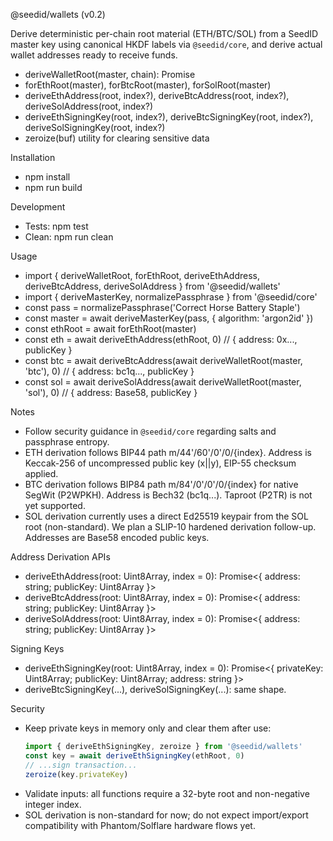 @seedid/wallets (v0.2)

Derive deterministic per-chain root material (ETH/BTC/SOL) from a SeedID master key using canonical HKDF labels via `@seedid/core`, and derive actual wallet addresses ready to receive funds.

- deriveWalletRoot(master, chain): Promise<Uint8Array>
- forEthRoot(master), forBtcRoot(master), forSolRoot(master)
- deriveEthAddress(root, index?), deriveBtcAddress(root, index?), deriveSolAddress(root, index?)
- deriveEthSigningKey(root, index?), deriveBtcSigningKey(root, index?), deriveSolSigningKey(root, index?)
- zeroize(buf) utility for clearing sensitive data

Installation
- npm install
- npm run build

Development
- Tests: npm test
- Clean: npm run clean

Usage
- import { deriveWalletRoot, forEthRoot, deriveEthAddress, deriveBtcAddress, deriveSolAddress } from '@seedid/wallets'
- import { deriveMasterKey, normalizePassphrase } from '@seedid/core'
- const pass = normalizePassphrase('Correct Horse Battery Staple')
- const master = await deriveMasterKey(pass, { algorithm: 'argon2id' })
- const ethRoot = await forEthRoot(master)
- const eth = await deriveEthAddress(ethRoot, 0) // { address: 0x..., publicKey }
- const btc = await deriveBtcAddress(await deriveWalletRoot(master, 'btc'), 0) // { address: bc1q..., publicKey }
- const sol = await deriveSolAddress(await deriveWalletRoot(master, 'sol'), 0) // { address: Base58, publicKey }

Notes
- Follow security guidance in `@seedid/core` regarding salts and passphrase entropy.
- ETH derivation follows BIP44 path m/44'/60'/0'/0/{index}. Address is Keccak-256 of uncompressed public key (x||y), EIP-55 checksum applied.
- BTC derivation follows BIP84 path m/84'/0'/0'/0/{index} for native SegWit (P2WPKH). Address is Bech32 (bc1q...). Taproot (P2TR) is not yet supported.
- SOL derivation currently uses a direct Ed25519 keypair from the SOL root (non-standard). We plan a SLIP-10 hardened derivation follow-up. Addresses are Base58 encoded public keys.

Address Derivation APIs
- deriveEthAddress(root: Uint8Array, index = 0): Promise<{ address: string; publicKey: Uint8Array }>
- deriveBtcAddress(root: Uint8Array, index = 0): Promise<{ address: string; publicKey: Uint8Array }>
- deriveSolAddress(root: Uint8Array, index = 0): Promise<{ address: string; publicKey: Uint8Array }>

Signing Keys
- deriveEthSigningKey(root: Uint8Array, index = 0): Promise<{ privateKey: Uint8Array; publicKey: Uint8Array; address: string }>
- deriveBtcSigningKey(...), deriveSolSigningKey(...): same shape.

Security
- Keep private keys in memory only and clear them after use:
  ```ts
  import { deriveEthSigningKey, zeroize } from '@seedid/wallets'
  const key = await deriveEthSigningKey(ethRoot, 0)
  // ...sign transaction...
  zeroize(key.privateKey)
  ```
- Validate inputs: all functions require a 32-byte root and non-negative integer index.
- SOL derivation is non-standard for now; do not expect import/export compatibility with Phantom/Solflare hardware flows yet.
